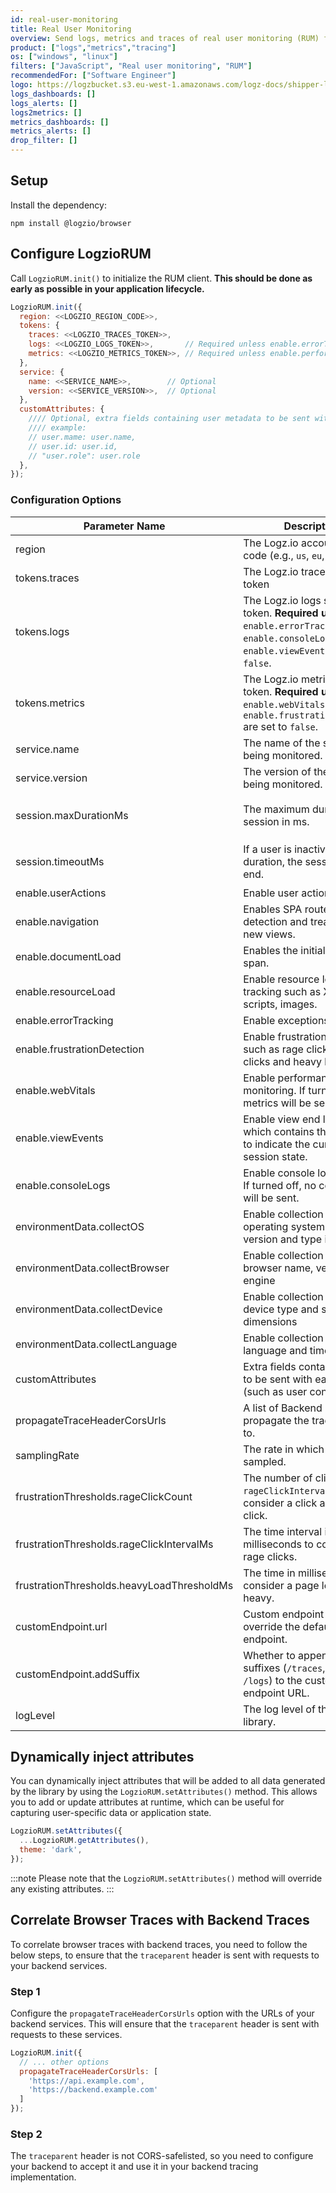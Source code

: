 ```yaml
---
id: real-user-monitoring
title: Real User Monitoring
overview: Send logs, metrics and traces of real user monitoring (RUM) from your JavaScript applications.
product: ["logs","metrics","tracing"]
os: ["windows", "linux"]
filters: ["JavaScript", "Real user monitoring", "RUM"]
recommendedFor: ["Software Engineer"]
logo: https://logzbucket.s3.eu-west-1.amazonaws.com/logz-docs/shipper-logos/js.jpg
logs_dashboards: []
logs_alerts: []
logs2metrics: []
metrics_dashboards: []
metrics_alerts: []
drop_filter: []
---
```


## Setup

Install the dependency:

```shell
npm install @logzio/browser
```

## Configure LogzioRUM

Call `LogzioRUM.init()` to initialize the RUM client. **This should be done as early as possible in your application lifecycle.**

```javascript
LogzioRUM.init({
  region: <<LOGZIO_REGION_CODE>>,
  tokens: {
    traces: <<LOGZIO_TRACES_TOKEN>>,
    logs: <<LOGZIO_LOGS_TOKEN>>,       // Required unless enable.errorTracking, enable.consoleLogs and enable.viewEvents are set to false
    metrics: <<LOGZIO_METRICS_TOKEN>>, // Required unless enable.performanceMonitoring and enable.frustrationDetection are set to false
  },
  service: {
    name: <<SERVICE_NAME>>,        // Optional
    version: <<SERVICE_VERSION>>,  // Optional
  },
  customAttributes: {
    //// Optional, extra fields containing user metadata to be sent with each event
    //// example:
    // user.mame: user.name,
    // user.id: user.id,
    // "user.role": user.role
  },
});
```

### Configuration Options

| Parameter Name                             | Description                                                                                                                                   | Required/Optional | Default                     |
|--------------------------------------------|-----------------------------------------------------------------------------------------------------------------------------------------------|-------------------|-----------------------------|
| region                                     | The Logz.io account region code (e.g., `us`, `eu`, `au`, `uk`, `ca`)                                                                          | Required          | `us`                        |
| tokens.traces                              | The Logz.io traces shipping token                                                                                                             | Required          | -                           |
| tokens.logs                                | The Logz.io logs shipping token. **Required unless** `enable.errorTracking`, `enable.consoleLogs` and `enable.viewEvents` are set to `false`. | Required\*        | -                           |
| tokens.metrics                             | The Logz.io metrics shipping token. **Required unless** `enable.webVitals` and `enable.frustrationDetection` are set to `false`.              | Required\*        | -                           |
| service.name                               | The name of the service being monitored.                                                                                                      | Optional          | `""`                        |
| service.version                            | The version of the service being monitored.                                                                                                   | Optional          | `""`                        |
| session.maxDurationMs                      | The maximum duration of a session in ms.                                                                                                      | Optional          | `4 * 60 * 60 * 1000` (`4h`) |
| session.timeoutMs                          | If a user is inactive for this duration, the session will end.                                                                                | Optional          | `15 * 60 * 1000` (`15m`)    |
| enable.userActions                         | Enable user actions tracking.                                                                                                                 | Optional          | `true`                      |
| enable.navigation                          | Enables SPA route change detection and treats them as new views.                                                                              | Optional          | `true`                      |
| enable.documentLoad                        | Enables the initial page load span.                                                                                                           | Optional          | `true`                      |
| enable.resourceLoad                        | Enable resource loading tracking such as XHR, fetch, scripts, images.                                                                         | Optional          | `true`                      |
| enable.errorTracking                       | Enable exceptions tracking.                                                                                                                   | Optional          | `true`                      |
| enable.frustrationDetection                | Enable frustration detection such as rage clicks, dead clicks and heavy load times.                                                           | Optional          | `true`                      |
| enable.webVitals                           | Enable performance monitoring. If turned off, no metrics will be sent.                                                                        | Optional          | `true`                      |
| enable.viewEvents                          | Enable view end log event which contains the duration to indicate the current session state.                                                  | Optional          | `false`                     |
| enable.consoleLogs                         | Enable console logs tracking. If turned off, no console logs will be sent.                                                                    | Optional          | `false`                     |
| environmentData.collectOS                  | Enable collection of user operating system name, version and type information.                                                                | Optional          | `true`                      |
| environmentData.collectBrowser             | Enable collection of user browser name, version and engine                                                                                    | Optional          | `true`                      |
| environmentData.collectDevice              | Enable collection of user device type and screen dimensions                                                                                   | Optional          | `true`                      |
| environmentData.collectLanguage            | Enable collection of user language and timezone                                                                                               | Optional          | `true`                      |
| customAttributes                           | Extra fields containing data to be sent with each event. (such as user context)                                                               | Optional          | `{}`                        |
| propagateTraceHeaderCorsUrls               | A list of Backend URLs to propagate the trace header to.                                                                                      | Optional          | `[]`                        |
| samplingRate                               | The rate in which spans are sampled.                                                                                                          | Optional          | `100`(%)                    |
| frustrationThresholds.rageClickCount       | The number of clicks within `rageClickIntervalMs` to consider a click as a rage click.                                                        | Optional          | `3`                         |
| frustrationThresholds.rageClickIntervalMs  | The time interval in milliseconds to consider for rage clicks.                                                                                | Optional          | `1000` (`1s`)               |
| frustrationThresholds.heavyLoadThresholdMs | The time in milliseconds to consider a page load as heavy.                                                                                    | Optional          | `2000` (`2s`)               |
| customEndpoint.url                         | Custom endpoint URL to override the default Logz.io endpoint.                                                                                 | Optional          | `""`                        |
| customEndpoint.addSuffix                   | Whether to append data type suffixes (`/traces`, `/metrics`, `/logs`) to the custom endpoint URL.                                             | Optional          | `true`                      |
| logLevel                                   | The log level of the RUM library.                                                                                                             | Optional          | `info`                      |


## Dynamically inject attributes
You can dynamically inject attributes that will be added to all data generated by the library by using the `LogzioRUM.setAttributes()` method.
This allows you to add or update attributes at runtime, which can be useful for capturing user-specific data or application state.

```javascript
LogzioRUM.setAttributes({
  ...LogzioRUM.getAttributes(),
  theme: 'dark',
});
```

:::note
Please note that the `LogzioRUM.setAttributes()` method will override any existing attributes.
:::

## Correlate Browser Traces with Backend Traces
To correlate browser traces with backend traces, you need to follow the below steps, to ensure that the `traceparent` header is sent with requests to your backend services.

### Step 1
Configure the `propagateTraceHeaderCorsUrls` option with the URLs of your backend services.  This will ensure that the `traceparent` header is sent with requests to these services.
```javascript
LogzioRUM.init({
  // ... other options
  propagateTraceHeaderCorsUrls: [
    'https://api.example.com', 
    'https://backend.example.com'
  ]
});
```

### Step 2
The `traceparent` header is not CORS-safelisted, so you need to configure your backend to accept it and use it in your backend tracing implementation.

